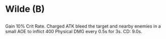 # Wilde (B)

## 

Gain 10% Crit Rate. Charged ATK bleed the target and nearby enemies in a small AOE to inflict 400 Physical DMG every 0.5s for 3s. CD: 9.0s.